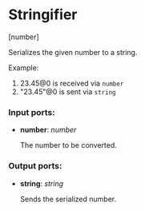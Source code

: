 # Stringifier

[number]

Serializes the given number to a string.

Example:

1. 23.45@0 is received via `number`
2. "23.45"@0 is sent via `string`

### Input ports:

* __number__: _number_

    The number to be converted.



### Output ports:

* __string__: _string_

    Sends the serialized number.




